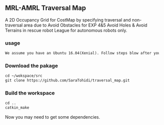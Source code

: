 ## MRL-AMRL Traversal Map

A 2D Occupancy Grid for CostMap by specifying traversal and non-traversal area due to Avoid Obstacles for EXP 4&5 Avoid Holes & Avoid Terrains in rescue robot League for autonomous robots only.

### usage
```markdown
We assume you have an Ubuntu 16.04(Xenial). Follow steps blow after you install ROS Kinetic Kame. 
```
### Download the pakage
```markdown
cd ~/wokspace/src
git clone https://github.com/SaraTohidi/traversal_map.git
```
### Build the workspace
```markdown
cd ..
catkin_make
```
Now you may need to get some dependencies.

